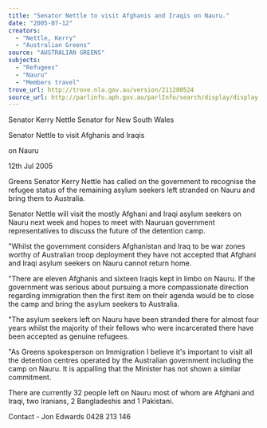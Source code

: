 ```yaml
---
title: "Senator Nettle to visit Afghanis and Iraqis on Nauru."
date: "2005-07-12"
creators:
  - "Nettle, Kerry"
  - "Australian Greens"
source: "AUSTRALIAN GREENS"
subjects:
  - "Refugees"
  - "Nauru"
  - "Members travel"
trove_url: http://trove.nla.gov.au/version/211280524
source_url: http://parlinfo.aph.gov.au/parlInfo/search/display/display.w3p;query=Id%3A%22media/pressrel/WROG6%22
---
```


 Senator Kerry Nettle  Senator for New South Wales 

 

 Senator Nettle to visit Afghanis and Iraqis 

 on Nauru 

 12th Jul 2005 

 

 Greens Senator Kerry Nettle has called on the government to recognise the  refugee status of the remaining asylum seekers left stranded on Nauru and  bring them to Australia.   

 Senator Nettle will visit the mostly Afghani and Iraqi asylum seekers on  Nauru next week and hopes to meet with Nauruan government  representatives to discuss the future of the detention camp.   

 "Whilst the government considers Afghanistan and Iraq to be war zones  worthy of Australian troop deployment they have not accepted that Afghani  and Iraqi asylum seekers on Nauru cannot return home.   

 "There are eleven Afghanis and sixteen Iraqis kept in limbo on Nauru. If the  government was serious about pursuing a more compassionate direction  regarding immigration then the first item on their agenda would be to close  the camp and bring the asylum seekers to Australia.   

 "The asylum seekers left on Nauru have been stranded there for almost four  years whilst the majority of their fellows who were incarcerated there have  been accepted as genuine refugees.   

 "As Greens spokesperson on Immigration I believe it's important to visit all  the detention centres operated by the Australian government including the  camp on Nauru. It is appalling that the Minister has not shown a similar  commitment.   

 There are currently 32 people left on Nauru most of whom are Afghani and  Iraqi, two Iranians, 2 Bangladeshis and 1 Pakistani. 

 

 

 

 Contact - Jon Edwards 0428 213 146 

 

 

